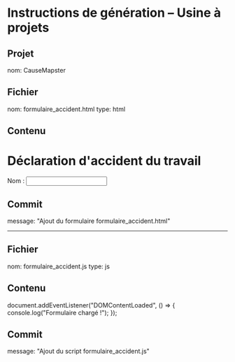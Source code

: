 # Instructions de génération – Usine à projets

## Projet
nom: CauseMapster

## Fichier
nom: formulaire_accident.html
type: html

## Contenu
<!DOCTYPE html>
<html lang="fr">
<head>
  <meta charset="UTF-8">
  <title>Déclaration d'accident</title>
</head>
<body>
  <h1>Déclaration d'accident du travail</h1>
  <form>
    <label>Nom :
      <input type="text" name="nom" />
    </label>
  </form>
</body>
</html>

## Commit
message: "Ajout du formulaire formulaire_accident.html"

---

## Fichier
nom: formulaire_accident.js
type: js

## Contenu
document.addEventListener("DOMContentLoaded", () => {
  console.log("Formulaire chargé !");
});

## Commit
message: "Ajout du script formulaire_accident.js"
